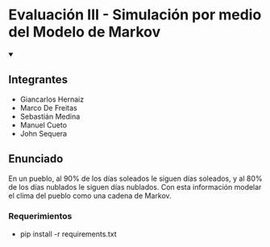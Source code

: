 <h1> Evaluación III - Simulación por medio del Modelo de Markov </h1>

<details open>
  <summary><h2>Integrantes</h2></summary>
  <ul>
    <li>Giancarlos Hernaiz</li>
    <li>Marco De Freitas</li>
    <li>Sebastián Medina</li>
    <li>Manuel Cueto</li>
    <li>John Sequera</li>  
  </ul>
</details>

<h2>Enunciado</h2>

En un pueblo, al 90% de los días soleados le siguen días soleados, y al 80% de los días nublados le siguen días nublados. Con esta información modelar el clima del pueblo como una cadena de Markov.

<h3>Requerimientos</h3>

- pip install -r requirements.txt
